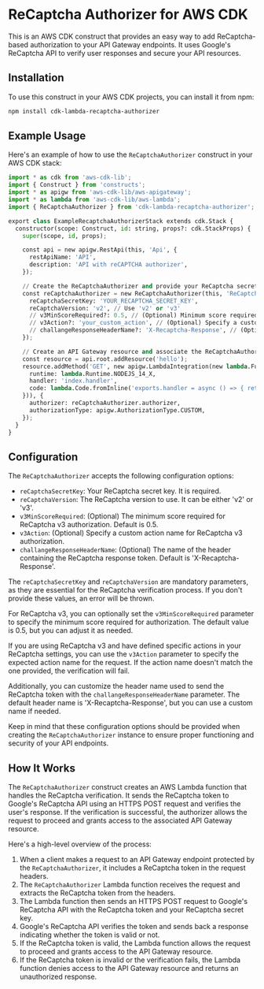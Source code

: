 # ReCaptcha Authorizer for AWS CDK

This is an AWS CDK construct that provides an easy way to add ReCaptcha-based authorization
to your API Gateway endpoints. It uses Google's ReCaptcha API to verify user responses and
secure your API resources.

## Installation

To use this construct in your AWS CDK projects, you can install it from npm:

```bash
npm install cdk-lambda-recaptcha-authorizer
```

## Example Usage

Here's an example of how to use the `ReCaptchaAuthorizer` construct in your AWS CDK stack:

```python
import * as cdk from 'aws-cdk-lib';
import { Construct } from 'constructs';
import * as apigw from 'aws-cdk-lib/aws-apigateway';
import * as lambda from 'aws-cdk-lib/aws-lambda';
import { ReCaptchaAuthorizer } from 'cdk-lambda-recaptcha-authorizer';

export class ExampleRecaptchaAuthorizerStack extends cdk.Stack {
  constructor(scope: Construct, id: string, props?: cdk.StackProps) {
    super(scope, id, props);

    const api = new apigw.RestApi(this, 'Api', {
      restApiName: 'API',
      description: 'API with reCAPTCHA authorizer',
    });

    // Create the ReCaptchaAuthorizer and provide your ReCaptcha secret key
    const reCaptchaAuthorizer = new ReCaptchaAuthorizer(this, 'ReCaptchaAuthorizer', {
      reCaptchaSecretKey: 'YOUR_RECAPTCHA_SECRET_KEY',
      reCaptchaVersion: 'v2', // Use 'v2' or 'v3'
      // v3MinScoreRequired?: 0.5, // (Optional) Minimum score required for ReCaptcha v3
      // v3Action?: 'your_custom_action', // (Optional) Specify a custom action for ReCaptcha v3
      // challangeResponseHeaderName?: 'X-Recaptcha-Response', // (Optional) Custom header name for ReCaptcha token
    });

    // Create an API Gateway resource and associate the ReCaptchaAuthorizer with it
    const resource = api.root.addResource('hello');
    resource.addMethod('GET', new apigw.LambdaIntegration(new lambda.Function(this, 'Lambda', {
      runtime: lambda.Runtime.NODEJS_14_X,
      handler: 'index.handler',
      code: lambda.Code.fromInline('exports.handler = async () => { return { statusCode: 200, body: "Hello World!" }; };'),
    })), {
      authorizer: reCaptchaAuthorizer.authorizer,
      authorizationType: apigw.AuthorizationType.CUSTOM,
    });
  }
}
```

## Configuration

The `ReCaptchaAuthorizer` accepts the following configuration options:

* `reCaptchaSecretKey`: Your ReCaptcha secret key. It is required.
* `reCaptchaVersion`: The ReCaptcha version to use. It can be either 'v2' or 'v3'.
* `v3MinScoreRequired`: (Optional) The minimum score required for ReCaptcha v3 authorization. Default is 0.5.
* `v3Action`: (Optional) Specify a custom action name for ReCaptcha v3 authorization.
* `challangeResponseHeaderName`: (Optional) The name of the header containing the
  ReCaptcha response token. Default is 'X-Recaptcha-Response'.

The `reCaptchaSecretKey` and `reCaptchaVersion` are mandatory parameters, as they are essential
for the ReCaptcha verification process. If you don't provide these values, an error will be thrown.

For ReCaptcha v3, you can optionally set the `v3MinScoreRequired` parameter to specify the minimum
score required for authorization. The default value is 0.5, but you can adjust it as needed.

If you are using ReCaptcha v3 and have defined specific actions in your ReCaptcha settings,
you can use the `v3Action` parameter to specify the expected action name for the request.
If the action name doesn't match the one provided, the verification will fail.

Additionally, you can customize the header name used to send the ReCaptcha token
with the `challangeResponseHeaderName` parameter. The default header name is 'X-Recaptcha-Response',
but you can use a custom name if needed.

Keep in mind that these configuration options should be provided when creating the `ReCaptchaAuthorizer`
instance to ensure proper functioning and security of your API endpoints.

## How It Works

The `ReCaptchaAuthorizer` construct creates an AWS Lambda function that handles the ReCaptcha verification.
It sends the ReCaptcha token to Google's ReCaptcha API using an HTTPS POST request and verifies
the user's response. If the verification is successful, the authorizer allows the request to proceed
and grants access to the associated API Gateway resource.

Here's a high-level overview of the process:

1. When a client makes a request to an API Gateway endpoint protected by the `ReCaptchaAuthorizer`,
   it includes a ReCaptcha token in the request headers.
2. The `ReCaptchaAuthorizer` Lambda function receives the request and extracts the ReCaptcha
   token from the headers.
3. The Lambda function then sends an HTTPS POST request to Google's ReCaptcha API with the
   ReCaptcha token and your ReCaptcha secret key.
4. Google's ReCaptcha API verifies the token and sends back a response indicating whether
   the token is valid or not.
5. If the ReCaptcha token is valid, the Lambda function allows the request to proceed
   and grants access to the API Gateway resource.
6. If the ReCaptcha token is invalid or the verification fails, the Lambda function
   denies access to the API Gateway resource and returns an unauthorized response.
